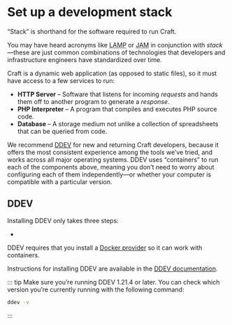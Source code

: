 # Set up a development stack

“Stack” is shorthand for the software required to run Craft.

You may have heard acronyms like <abbr title="Linux, Apache, MySQL, and PHP">LAMP</abbr> or <abbr title="JavaScript, API, and Markup">JAM</abbr> in conjunction with _stack_—these are just common combinations of technologies that developers and infrastructure engineers have standardized over time.

Craft is a dynamic web application (as opposed to static files), so it must have access to a few services to run:

- **HTTP Server** – Software that listens for incoming _requests_ and hands them off to another program to generate a _response_.
- **PHP Interpreter** – A program that compiles and executes PHP source code.
- **Database** – A storage medium not unlike a collection of spreadsheets that can be queried from code.

We recommend [DDEV](https://ddev.readthedocs.io/en/stable/) for new and returning Craft developers, because it offers the most consistent experience among the tools we’ve tried, and works across all major operating systems. DDEV uses “containers” to run each of the components above, meaning you don’t need to worry about configuring each of them independently—or whether your computer is compatible with a particular version.

## DDEV

Installing DDEV only takes three steps:

- 
DDEV requires that you install a [Docker provider](https://ddev.readthedocs.io/en/stable/users/install/docker-installation/) so it can work with containers.

Instructions for installing DDEV are available in the [DDEV documentation](https://ddev.readthedocs.io/en/stable/).

::: tip
Make sure you’re running DDEV 1.21.4 or later. You can check which version you’re currently running with the following command:

```sh
ddev -v
```
:::
